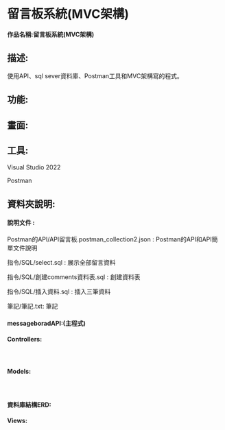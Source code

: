 # 留言板系統(MVC架構)

**作品名稱:留言板系統(MVC架構)**

## 描述:
使用API、sql sever資料庫、Postman工具和MVC架構寫的程式。


## 功能:


## 畫面:

## 工具:

Visual Studio 2022

Postman

## 資料夾說明:

#### 說明文件 :

Postman的API/API留言板.postman_collection2.json : Postman的API和API簡單文件說明

指令/SQL/select.sql : 展示全部留言資料

指令/SQL/創建comments資料表.sql : 創建資料表

指令/SQL/插入資料.sql : 插入三筆資料

筆記/筆記.txt: 筆記

#### messageboradAPI:(主程式)

#### Controllers:
　　
#### Models:
　　

#### 資料庫結構ERD:



#### Views:
